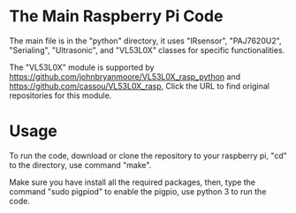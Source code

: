 # The Main Raspberry Pi Code
The main file is in the "python" directory, it uses "IRsensor", "PAJ7620U2", "Serialing", "Ultrasonic", and "VL53L0X" classes for specific functionalities.


The "VL53L0X" module is supported by https://github.com/johnbryanmoore/VL53L0X_rasp_python and https://github.com/cassou/VL53L0X_rasp, Click the URL to find original repositories for this module.

# Usage
To run the code, download or clone the repository to your raspberry pi, "cd" to the directory, use command "make".

 Make sure you have install all the required packages, then, type the command "sudo pigpiod" to enable the pigpio, use python 3 to run the code.
